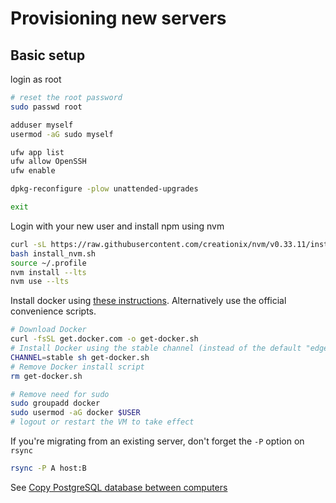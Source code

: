 # Provisioning new servers

## Basic setup

login as root

```bash
# reset the root password
sudo passwd root

adduser myself
usermod -aG sudo myself

ufw app list
ufw allow OpenSSH
ufw enable

dpkg-reconfigure -plow unattended-upgrades

exit
```

Login with your new user and install npm using nvm

```bash
curl -sL https://raw.githubusercontent.com/creationix/nvm/v0.33.11/install.sh -o install_nvm.sh
bash install_nvm.sh
source ~/.profile
nvm install --lts
nvm use --lts
```

Install docker using [these instructions](https://docs.docker.com/engine/install/ubuntu/). Alternatively use the official convenience scripts.

```bash
# Download Docker
curl -fsSL get.docker.com -o get-docker.sh
# Install Docker using the stable channel (instead of the default "edge")
CHANNEL=stable sh get-docker.sh
# Remove Docker install script
rm get-docker.sh

# Remove need for sudo
sudo groupadd docker
sudo usermod -aG docker $USER
# logout or restart the VM to take effect
```

If you're migrating from an existing server, don't forget the `-P` option on `rsync`

```bash
rsync -P A host:B
```

See [Copy PostgreSQL database between computers](https://wiki-bsse.ethz.ch/display/ITDOC/Copy+PostgreSQL+database+between+computers)
